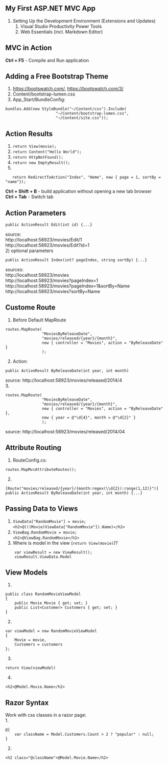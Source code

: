﻿## My First ASP.NET MVC App

1. Setting Up the Development Environment (Extensions and Updates)
   1. Visual Studio Productivity Power Tools
   2. Web Essentials (incl. Markdown Editor)

## MVC in Action

**Ctrl + F5** - Compile and Run application

## Adding a Free Bootstrap Theme

1. https://bootswatch.com/, https://bootswatch.com/3/ 
2. Content/bootstrap-lumen.css
3. App_Start/BundleConfig:
```
bundles.Add(new StyleBundle("~/Content/css").Include(
                      "~/Content/bootstrap-lumen.css",
                      "~/Content/site.css"));
```

## Action Results

1) ```return View(movie);```  
2) ```return Content("Hello World");```  
3) ```return HttpNotFound();```  
4) ```return new EmptyResult();```  
5) 
```
   return RedirectToAction("Index", "Home", new { page = 1, sortBy = "name"});
```  
**Ctrl + Shift + B** - build application without opening a new tab browser  
**Ctrl + Tab** - Switch tab  

## Action Parameters
```
public ActionResult Edit(int id) {...}
```
source:  
http://localhost:58923/movies/Edit/1  
http://localhost:58923/movies/Edit?id=1  
2) optional parameters
``` 
public ActionResult Index(int? pageIndex, string sortBy) {...} 
```
sources:  
http://localhost:58923/movies  
http://localhost:58923/movies?pageIndex=1  
http://localhost:58923/movies?pageIndex=1&sortBy=Name  
http://localhost:58923/movies?sortBy=Name  

## Custome Route

1. Before Default MapRoute
```
routes.MapRoute(
                "MoviesByReleaseDate",
                "movies/released/{year}/{month}",
                new { controller = "Movies", action = "ByReleaseDate" }
                );
```
2. Action:
```
public ActionResult ByReleaseDate(int year, int month)
```
source:  http://localhost:58923/movies/released/2014/4  
3.
```
routes.MapRoute(
                "MoviesByReleaseDate",
                "movies/released/{year}/{month}",
                new { controller = "Movies", action = "ByReleaseDate" },
                new { year = @"\d{4}", month = @"\d{2}" }
                );
```
source:  http://localhost:58923/movies/released/2014/04  

## Attribute Routing

1. RouteConfig.cs:
```
routes.MapMvcAttributeRoutes();
```
2.
```
[Route("movies/released/{year}/{month:regex(\\d{2}):range(1,12)}")]
public ActionResult ByReleaseDate(int year, int month) {...}
```

## Passing Data to Views
1) ```ViewData["RandomMovie"] = movie;```  
```<h2>@(((Movie)ViewData["RandomMovie"]).Name)</h2>```
2) ```ViewBag.RandomMovie = movie;```  
```<h2>@ViewBag.RandomMovie</h2>```
3) Where is model in the view (```return View(movie)```)?  
```
    var viewResult = new ViewResult();
    viewResult.ViewData.Model
```  

## View Models
1.
```
public class RandomMovieViewModel
{
    public Movie Movie { get; set; }
    public List<Customer> Customers { get; set; }
}
```
2.
```
var viewModel = new RandomMovieViewModel
{
    Movie = movie,
    Customers = customers
};
```
3.
```
return View(viewModel)
```
4.
```
<h2>@Model.Movie.Name</h2>
```  

## Razor Syntax
Work with css classes in a razor page:  
1.
```
@{ 
    var className = Model.Customers.Count > 2 ? "popular" : null;
}
```  
2.
```
<h2 class="@className">@Model.Movie.Name</h2>
```